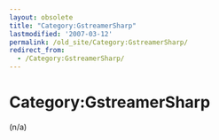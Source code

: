 ```yaml
---
layout: obsolete
title: "Category:GstreamerSharp"
lastmodified: '2007-03-12'
permalink: /old_site/Category:GstreamerSharp/
redirect_from:
  - /Category:GstreamerSharp/
---
```


Category:GstreamerSharp
=======================

(n/a)

